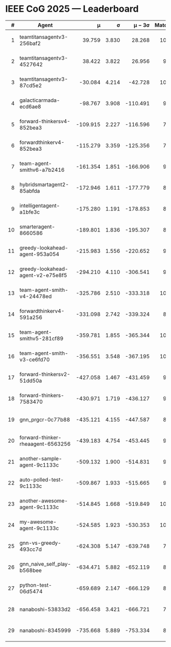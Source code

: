 # IEEE CoG 2025 — Leaderboard

| # | Agent | μ | σ | μ − 3σ | Matches | Updated |
|---:|---|---:|---:|---:|---:|---|
| 1 | teamtitansagentv3-256baf2 | 39.759 | 3.830 | 28.268 | 10060 | 2025-08-20 21:37 |
| 2 | teamtitansagentv3-4527642 | 38.422 | 3.822 | 26.956 | 9414 | 2025-08-20 21:37 |
| 3 | teamtitansagentv3-87cd5e2 | -30.084 | 4.214 | -42.728 | 10386 | 2025-08-20 21:37 |
| 4 | galacticarmada-ecd6ae8 | -98.767 | 3.908 | -110.491 | 9820 | 2025-08-20 21:37 |
| 5 | forward-thinkersv4-852bea3 | -109.915 | 2.227 | -116.596 | 7997 | 2025-08-20 21:37 |
| 6 | forwardthinkerv4-852bea3 | -115.279 | 3.359 | -125.356 | 7836 | 2025-08-20 21:37 |
| 7 | team-agent-smithv6-a7b2416 | -161.354 | 1.851 | -166.906 | 9460 | 2025-08-20 21:37 |
| 8 | hybridsmartagent2-85abfda | -172.946 | 1.611 | -177.779 | 8927 | 2025-08-20 21:37 |
| 9 | intelligentagent-a1bfe3c | -175.280 | 1.191 | -178.853 | 8238 | 2025-08-20 21:37 |
| 10 | smarteragent-8660586 | -189.801 | 1.836 | -195.307 | 8595 | 2025-08-20 21:37 |
| 11 | greedy-lookahead-agent-953a054 | -215.983 | 1.556 | -220.652 | 9570 | 2025-08-20 21:37 |
| 12 | greedy-lookahead-agent-v2-e75e8f5 | -294.210 | 4.110 | -306.541 | 9750 | 2025-08-20 21:37 |
| 13 | team-agent-smith-v4-24478ed | -325.786 | 2.510 | -333.318 | 10222 | 2025-08-20 21:37 |
| 14 | forwardthinkerv4-591a256 | -331.098 | 2.742 | -339.324 | 8229 | 2025-08-20 21:37 |
| 15 | team-agent-smithv5-281cf89 | -359.781 | 1.855 | -365.344 | 10320 | 2025-08-20 21:37 |
| 16 | team-agent-smith-v3-ce6fd70 | -356.551 | 3.548 | -367.195 | 10742 | 2025-08-20 21:37 |
| 17 | forward-thinkersv2-51dd50a | -427.058 | 1.467 | -431.459 | 9966 | 2025-08-20 21:37 |
| 18 | forward-thinkers-7583470 | -430.971 | 1.719 | -436.127 | 9120 | 2025-08-20 21:37 |
| 19 | gnn_prgcr-0c77b88 | -435.121 | 4.155 | -447.587 | 8770 | 2025-08-20 21:37 |
| 20 | forward-thinker-rheaagent-6563256 | -439.183 | 4.754 | -453.445 | 9166 | 2025-08-20 21:37 |
| 21 | another-sample-agent-9c1133c | -509.132 | 1.900 | -514.831 | 9780 | 2025-08-20 21:37 |
| 22 | auto-polled-test-9c1133c | -509.867 | 1.933 | -515.665 | 9280 | 2025-08-20 21:37 |
| 23 | another-awesome-agent-9c1133c | -514.845 | 1.668 | -519.849 | 10520 | 2025-08-20 21:37 |
| 24 | my-awesome-agent-9c1133c | -524.585 | 1.923 | -530.353 | 10060 | 2025-08-20 21:37 |
| 25 | gnn-vs-greedy-493cc7d | -624.308 | 5.147 | -639.748 | 7780 | 2025-08-20 21:37 |
| 26 | gnn_naive_self_play-b568bee | -634.471 | 5.882 | -652.119 | 8220 | 2025-08-20 21:37 |
| 27 | python-test-06d5474 | -659.689 | 2.147 | -666.129 | 8070 | 2025-08-20 21:37 |
| 28 | nanaboshi-53833d2 | -656.458 | 3.421 | -666.721 | 7710 | 2025-08-20 21:37 |
| 29 | nanaboshi-8345999 | -735.668 | 5.889 | -753.334 | 8330 | 2025-08-20 21:37 |
